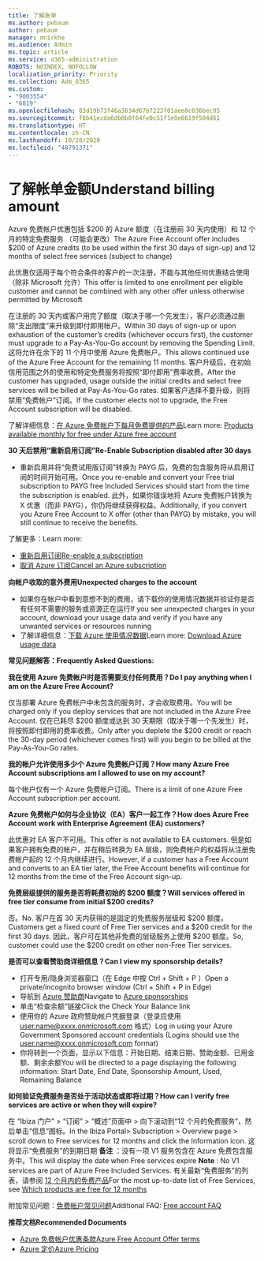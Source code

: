 ```yaml
---
title: 了解账单
ms.author: pebaum
author: pebaum
manager: mnirkhe
ms.audience: Admin
ms.topic: article
ms.service: o365-administration
ROBOTS: NOINDEX, NOFOLLOW
localization_priority: Priority
ms.collection: Adm_O365
ms.custom:
- "9003554"
- "6819"
ms.openlocfilehash: 83d19b73f46a3634d67b7223f01aee8c036bec95
ms.sourcegitcommit: f8b41ecda6db0b8f64fe0c51f1e8e6619f504d61
ms.translationtype: HT
ms.contentlocale: zh-CN
ms.lasthandoff: 10/28/2020
ms.locfileid: "48791371"
---
```

# <a name="understand-billing-amount"></a><span data-ttu-id="c6f4e-102">了解帐单金额</span><span class="sxs-lookup"><span data-stu-id="c6f4e-102">Understand billing amount</span></span>

<span data-ttu-id="c6f4e-103">Azure 免费帐户优惠包括 $200 的 Azure 额度（在注册前 30 天内使用）和 12 个月的特定免费服务 （可能会更改）</span><span class="sxs-lookup"><span data-stu-id="c6f4e-103">The Azure Free Account offer includes $200 of Azure credits (to be used within the first 30 days of sign-up) and 12 months of select free services (subject to change)</span></span>

<span data-ttu-id="c6f4e-104">此优惠仅适用于每个符合条件的客户的一次注册，不能与其他任何优惠结合使用（除非 Microsoft 允许）</span><span class="sxs-lookup"><span data-stu-id="c6f4e-104">This offer is limited to one enrollment per eligible customer and cannot be combined with any other offer unless otherwise permitted by Microsoft</span></span>

<span data-ttu-id="c6f4e-105">在注册的 30 天内或客户用完了额度（取决于哪一个先发生），客户必须通过删除“支出限度”来升级到即付即用帐户。</span><span class="sxs-lookup"><span data-stu-id="c6f4e-105">Within 30 days of sign-up or upon exhaustion of the customer’s credits (whichever occurs first), the customer must upgrade to a Pay-As-You-Go account by removing the Spending Limit.</span></span> <span data-ttu-id="c6f4e-106">这将允许在余下的 11 个月中使用 Azure 免费帐户。</span><span class="sxs-lookup"><span data-stu-id="c6f4e-106">This allows continued use of the Azure Free Account for the remaining 11 months.</span></span> <span data-ttu-id="c6f4e-107">客户升级后，在初始信用范围之外的使用和特定免费服务将按照“即付即用”费率收费。</span><span class="sxs-lookup"><span data-stu-id="c6f4e-107">After the customer has upgraded, usage outside the initial credits and select free services will be billed at Pay-As-You-Go rates.</span></span> <span data-ttu-id="c6f4e-108">如果客户选择不要升级，则将禁用“免费帐户”订阅。</span><span class="sxs-lookup"><span data-stu-id="c6f4e-108">If the customer elects not to upgrade, the Free Account subscription will be disabled.</span></span>

<span data-ttu-id="c6f4e-109">了解详细信息：[在 Azure 免费帐户下每月免费提供的产品](https://azure.microsoft.com/free/free-account-faq/)</span><span class="sxs-lookup"><span data-stu-id="c6f4e-109">Learn more: [Products available monthly for free under Azure free account](https://azure.microsoft.com/free/free-account-faq/)</span></span>

<span data-ttu-id="c6f4e-110">**30 天后禁用“重新启用订阅”**</span><span class="sxs-lookup"><span data-stu-id="c6f4e-110">**Re-Enable Subscription disabled after 30 days**</span></span>

- <span data-ttu-id="c6f4e-111">重新启用并将“免费试用版订阅”转换为 PAYG 后，免费的包含服务将从启用订阅的时间开始可用。</span><span class="sxs-lookup"><span data-stu-id="c6f4e-111">Once you re-enable and convert your Free trial subscription to PAYG free Included Services should start from the time the subscription is enabled.</span></span> <span data-ttu-id="c6f4e-112">此外，如果你错误地将 Azure 免费帐户转换为 X 优惠（而非 PAYG），你仍将继续获得权益。</span><span class="sxs-lookup"><span data-stu-id="c6f4e-112">Additionally, if you convert you Azure Free Account to X offer (other than PAYG) by mistake, you will still continue to receive the benefits.</span></span>

<span data-ttu-id="c6f4e-113">了解更多：</span><span class="sxs-lookup"><span data-stu-id="c6f4e-113">Learn more:</span></span> 
- [<span data-ttu-id="c6f4e-114">重新启用订阅</span><span class="sxs-lookup"><span data-stu-id="c6f4e-114">Re-enable a subscription</span></span>](https://docs.microsoft.com/azure/billing/billing-subscription-become-disable?WT.mc_id=Portal-Microsoft_Azure_Support)
- [<span data-ttu-id="c6f4e-115">取消 Azure 订阅</span><span class="sxs-lookup"><span data-stu-id="c6f4e-115">Cancel an Azure subscription</span></span>](https://docs.microsoft.com/azure/billing/billing-how-to-cancel-azure-subscription?WT.mc_id=Portal-Microsoft_Azure_Support)

<span data-ttu-id="c6f4e-116">**向帐户收取的意外费用**</span><span class="sxs-lookup"><span data-stu-id="c6f4e-116">**Unexpected charges to the account**</span></span>

- <span data-ttu-id="c6f4e-117">如果你在帐户中看到意想不到的费用，请下载你的使用情况数据并验证你是否有任何不需要的服务或资源正在运行</span><span class="sxs-lookup"><span data-stu-id="c6f4e-117">If you see unexpected charges in your account, download your usage data and verify if you have any unwanted services or resources running</span></span>
- <span data-ttu-id="c6f4e-118">了解详细信息：[下载 Azure 使用情况数据](https://docs.microsoft.com/azure/billing/billing-download-azure-invoice-daily-usage-date?WT.mc_id=Portal-Microsoft_Azure_Support#download-usage)</span><span class="sxs-lookup"><span data-stu-id="c6f4e-118">Learn more: [Download Azure usage data](https://docs.microsoft.com/azure/billing/billing-download-azure-invoice-daily-usage-date?WT.mc_id=Portal-Microsoft_Azure_Support#download-usage)</span></span>

<span data-ttu-id="c6f4e-119">**常见问题解答：**</span><span class="sxs-lookup"><span data-stu-id="c6f4e-119">**Frequently Asked Questions:**</span></span>

<span data-ttu-id="c6f4e-120">**我在使用 Azure 免费帐户时是否需要支付任何费用？**</span><span class="sxs-lookup"><span data-stu-id="c6f4e-120">**Do I pay anything when I am on the Azure Free Account?**</span></span>

<span data-ttu-id="c6f4e-121">仅当部署 Azure 免费帐户中未包含的服务时，才会收取费用。</span><span class="sxs-lookup"><span data-stu-id="c6f4e-121">You will be charged only if you deploy services that are not included in the Azure Free Account.</span></span> <span data-ttu-id="c6f4e-122">仅在已耗尽 $200 额度或达到 30 天期限（取决于哪一个先发生）时，将按照即付即用的费率收费。</span><span class="sxs-lookup"><span data-stu-id="c6f4e-122">Only after you deplete the $200 credit or reach the 30-day period (whichever comes first) will you begin to be billed at the Pay-As-You-Go rates.</span></span>

<span data-ttu-id="c6f4e-123">**我的帐户允许使用多少个 Azure 免费帐户订阅？**</span><span class="sxs-lookup"><span data-stu-id="c6f4e-123">**How many Azure Free Account subscriptions am I allowed to use on my account?**</span></span>  

<span data-ttu-id="c6f4e-124">每个帐户仅有一个 Azure 免费帐户订阅。</span><span class="sxs-lookup"><span data-stu-id="c6f4e-124">There is a limit of one Azure Free Account subscription per account.</span></span>

<span data-ttu-id="c6f4e-125">**Azure 免费帐户如何与企业协议（EA）客户一起工作？**</span><span class="sxs-lookup"><span data-stu-id="c6f4e-125">**How does Azure Free Account work with Enterprise Agreement (EA) customers?**</span></span>  

<span data-ttu-id="c6f4e-126">此优惠对 EA 客户不可用。</span><span class="sxs-lookup"><span data-stu-id="c6f4e-126">This offer is not available to EA customers.</span></span> <span data-ttu-id="c6f4e-127">但是如果客户拥有免费的帐户，并在稍后转换为 EA 层级，则免费帐户的权益将从注册免费帐户起的 12 个月内继续进行。</span><span class="sxs-lookup"><span data-stu-id="c6f4e-127">However, if a customer has a Free Account and converts to an EA tier later, the Free Account benefits will continue for 12 months from the time of the Free Account sign-up.</span></span>

<span data-ttu-id="c6f4e-128">**免费层级提供的服务是否将耗费初始的 $200 额度？**</span><span class="sxs-lookup"><span data-stu-id="c6f4e-128">**Will services offered in free tier consume from initial $200 credits?**</span></span>  

<span data-ttu-id="c6f4e-129">否。</span><span class="sxs-lookup"><span data-stu-id="c6f4e-129">No.</span></span> <span data-ttu-id="c6f4e-130">客户在首 30 天内获得的是固定的免费服务层级和 $200 额度。</span><span class="sxs-lookup"><span data-stu-id="c6f4e-130">Customers get a fixed count of Free Tier services and a $200 credit for the first 30 days.</span></span> <span data-ttu-id="c6f4e-131">因此，客户可在其他非免费的层级服务上使用 $200 额度。</span><span class="sxs-lookup"><span data-stu-id="c6f4e-131">So, customer could use the $200 credit on other non-Free Tier services.</span></span>

<span data-ttu-id="c6f4e-132">**是否可以查看赞助商详细信息？**</span><span class="sxs-lookup"><span data-stu-id="c6f4e-132">**Can I view my sponsorship details?**</span></span>

- <span data-ttu-id="c6f4e-133">打开专用/隐身浏览器窗口（在 Edge 中按 Ctrl + Shift + P ）</span><span class="sxs-lookup"><span data-stu-id="c6f4e-133">Open a private/incognito browser window (Ctrl + Shift + P in Edge)</span></span>
- <span data-ttu-id="c6f4e-134">导航到 [Azure 赞助商](http://www.microsoftazuresponsorships.com/)</span><span class="sxs-lookup"><span data-stu-id="c6f4e-134">Navigate to [Azure sponsorships](http://www.microsoftazuresponsorships.com/)</span></span>
- <span data-ttu-id="c6f4e-135">单击“检查余额”链接</span><span class="sxs-lookup"><span data-stu-id="c6f4e-135">Click the Check Your Balance link</span></span>
- <span data-ttu-id="c6f4e-136">使用你的 Azure 政府赞助帐户凭据登录（登录应使用 user.name@xxxx.onmicrosoft.com 格式）</span><span class="sxs-lookup"><span data-stu-id="c6f4e-136">Log in using your Azure Government Sponsored account credentials (Logins should use the user.name@xxxx.onmicrosoft.com format)</span></span>
- <span data-ttu-id="c6f4e-137">你将转到一个页面，显示以下信息：开始日期、结束日期、赞助金额、已用金额、剩余余额</span><span class="sxs-lookup"><span data-stu-id="c6f4e-137">You will be directed to a page displaying the following information: Start Date, End Date, Sponsorship Amount, Used, Remaining Balance</span></span>

<span data-ttu-id="c6f4e-138">**如何验证免费服务是否处于活动状态或即将过期？**</span><span class="sxs-lookup"><span data-stu-id="c6f4e-138">**How can I verify free services are active or when they will expire?**</span></span>

<span data-ttu-id="c6f4e-139">在 “Ibiza 门户” > “订阅” > “概述”页面中 > 向下滚动到“12 个月的免费服务”，然后单击“信息”图标。</span><span class="sxs-lookup"><span data-stu-id="c6f4e-139">In the Ibiza Portal> Subscription > Overview page > scroll down to Free services for 12 months and click the Information icon.</span></span> <span data-ttu-id="c6f4e-140">这将显示“免费服务”的到期日期 **备注** ：没有一项 V1 服务包含在 Azure 免费包含服务中。</span><span class="sxs-lookup"><span data-stu-id="c6f4e-140">This will display the date when Free services expire **Note** : No V1 services are part of Azure Free Included Services.</span></span> <span data-ttu-id="c6f4e-141">有关最新“免费服务”的列表，请参阅 [12 个月内的免费产品](http://www.microsoftazuresponsorships.com/)</span><span class="sxs-lookup"><span data-stu-id="c6f4e-141">For the most up-to-date list of Free Services, see [Which products are free for 12 months](http://www.microsoftazuresponsorships.com/)</span></span>

<span data-ttu-id="c6f4e-142">附加常见问题：[免费帐户常见问题](https://azure.microsoft.com/free/free-account-faq/)</span><span class="sxs-lookup"><span data-stu-id="c6f4e-142">Additional FAQ: [Free account FAQ](https://azure.microsoft.com/free/free-account-faq/)</span></span>

<span data-ttu-id="c6f4e-143">**推荐文档**</span><span class="sxs-lookup"><span data-stu-id="c6f4e-143">**Recommended Documents**</span></span>

- [<span data-ttu-id="c6f4e-144">Azure 免费帐户优惠条款</span><span class="sxs-lookup"><span data-stu-id="c6f4e-144">Azure Free Account Offer terms</span></span>](https://azure.microsoft.com/offers/ms-azr-0044p/)
- [<span data-ttu-id="c6f4e-145">Azure 定价</span><span class="sxs-lookup"><span data-stu-id="c6f4e-145">Azure Pricing</span></span>](https://azure.microsoft.com/pricing/)
